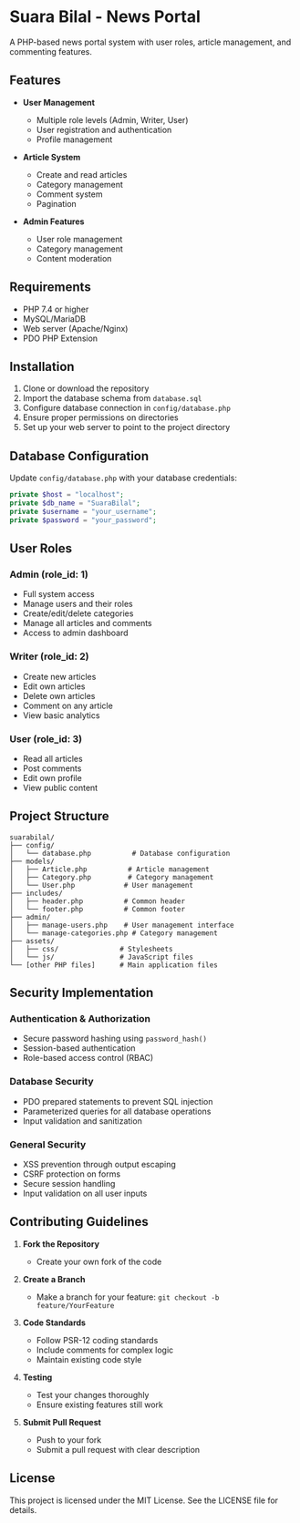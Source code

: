 # Suara Bilal - News Portal

A PHP-based news portal system with user roles, article management, and commenting features.

## Features

- **User Management**
  - Multiple role levels (Admin, Writer, User)
  - User registration and authentication
  - Profile management

- **Article System**
  - Create and read articles
  - Category management
  - Comment system
  - Pagination

- **Admin Features**
  - User role management
  - Category management
  - Content moderation

## Requirements

- PHP 7.4 or higher
- MySQL/MariaDB
- Web server (Apache/Nginx)
- PDO PHP Extension

## Installation

1. Clone or download the repository
2. Import the database schema from `database.sql`
3. Configure database connection in `config/database.php`
4. Ensure proper permissions on directories
5. Set up your web server to point to the project directory

## Database Configuration

Update `config/database.php` with your database credentials:

```php
private $host = "localhost";
private $db_name = "SuaraBilal";
private $username = "your_username";
private $password = "your_password";
```

## User Roles

### Admin (role_id: 1)
- Full system access
- Manage users and their roles
- Create/edit/delete categories
- Manage all articles and comments
- Access to admin dashboard

### Writer (role_id: 2)
- Create new articles
- Edit own articles
- Delete own articles
- Comment on any article
- View basic analytics

### User (role_id: 3)
- Read all articles
- Post comments
- Edit own profile
- View public content

## Project Structure

```
suarabilal/
├── config/
│   └── database.php          # Database configuration
├── models/
│   ├── Article.php          # Article management
│   ├── Category.php         # Category management
│   └── User.php            # User management
├── includes/
│   ├── header.php          # Common header
│   └── footer.php          # Common footer
├── admin/
│   ├── manage-users.php    # User management interface
│   └── manage-categories.php # Category management
├── assets/
│   ├── css/               # Stylesheets
│   └── js/                # JavaScript files
└── [other PHP files]      # Main application files
```

## Security Implementation

### Authentication & Authorization
- Secure password hashing using `password_hash()`
- Session-based authentication
- Role-based access control (RBAC)

### Database Security
- PDO prepared statements to prevent SQL injection
- Parameterized queries for all database operations
- Input validation and sanitization

### General Security
- XSS prevention through output escaping
- CSRF protection on forms
- Secure session handling
- Input validation on all user inputs

## Contributing Guidelines

1. **Fork the Repository**
   - Create your own fork of the code

2. **Create a Branch**
   - Make a branch for your feature: `git checkout -b feature/YourFeature`

3. **Code Standards**
   - Follow PSR-12 coding standards
   - Include comments for complex logic
   - Maintain existing code style

4. **Testing**
   - Test your changes thoroughly
   - Ensure existing features still work

5. **Submit Pull Request**
   - Push to your fork
   - Submit a pull request with clear description

## License

This project is licensed under the MIT License. See the LICENSE file for details.
